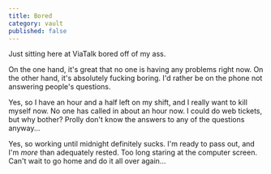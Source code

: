 ```yaml
---
title: Bored
category: vault
published: false
---
```


Just sitting here at ViaTalk bored off of my ass.

On the one hand, it's great that no one is having any problems right now. On
the other hand, it's absolutely fucking boring. I'd rather be on the phone not
answering people's questions.

Yes, so I have an hour and a half left on my shift, and I really want to kill
myself now. No one has called in about an hour now. I could do web tickets,
but why bother? Prolly don't know the answers to any of the questions
anyway...

Yes, so working until midnight definitely sucks. I'm ready to pass out, and
I'm _more_ than adequately rested. Too long staring at the computer screen.
Can't wait to go home and do it all over again...

